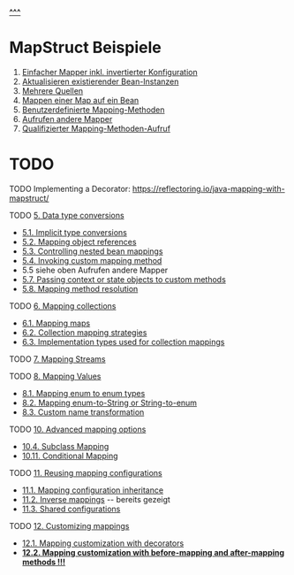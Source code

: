 
**[^^^](../../../../../../README.md)**

# MapStruct Beispiele

1. [Einfacher Mapper inkl. invertierter Konfiguration](./simple_with_inverse/README.md)
2. [Aktualisieren existierender Bean-Instanzen](./update/README.md)
3. [Mehrere Quellen](./multiple_sources/README.md)
4. [Mappen einer Map auf ein Bean](./map_to_bean/README.md)
5. [Benutzerdefinierte Mapping-Methoden](./custom_methods/README.md) 
6. [Aufrufen andere Mapper](./invoking_other_mappers/README.md)
7. [Qualifizierter Mapping-Methoden-Aufruf](./qualified/README.md)



# TODO

TODO Implementing a Decorator: https://reflectoring.io/java-mapping-with-mapstruct/ 

TODO [5. Data type conversions](https://mapstruct.org/documentation/stable/reference/html/#datatype-conversions)
- [5.1. Implicit type conversions](https://mapstruct.org/documentation/stable/reference/html/#implicit-type-conversions)
- [5.2. Mapping object references](https://mapstruct.org/documentation/stable/reference/html/#mapping-object-references)
- [5.3. Controlling nested bean mappings](https://mapstruct.org/documentation/stable/reference/html/#controlling-nested-bean-mappings)
- [5.4. Invoking custom mapping method](https://mapstruct.org/documentation/stable/reference/html/#invoking-custom-mapping-method)
- 5.5 siehe oben Aufrufen andere Mapper
- [5.7. Passing context or state objects to custom methods](https://mapstruct.org/documentation/stable/reference/html/#passing-context)
- [5.8. Mapping method resolution](https://mapstruct.org/documentation/stable/reference/html/#mapping-method-resolution)


TODO [6. Mapping collections](https://mapstruct.org/documentation/stable/reference/html/#mapping-collections)
- [6.1. Mapping maps](https://mapstruct.org/documentation/stable/reference/html/#mapping-maps)
- [6.2. Collection mapping strategies](https://mapstruct.org/documentation/stable/reference/html/#collection-mapping-strategies)
- [6.3. Implementation types used for collection mappings](https://mapstruct.org/documentation/stable/reference/html/#implementation-types-for-collection-mappings)

TODO [7. Mapping Streams](https://mapstruct.org/documentation/stable/reference/html/#mapping-streams)

TODO [8. Mapping Values](https://mapstruct.org/documentation/stable/reference/html/#mapping-enum-types)
- [8.1. Mapping enum to enum types](https://mapstruct.org/documentation/stable/reference/html/#_mapping_enum_to_enum_types)
- [8.2. Mapping enum-to-String or String-to-enum](https://mapstruct.org/documentation/stable/reference/html/#_mapping_enum_to_string_or_string_to_enum)
- [8.3. Custom name transformation](https://mapstruct.org/documentation/stable/reference/html/#_custom_name_transformation)

TODO [10. Advanced mapping options](https://mapstruct.org/documentation/stable/reference/html/#_advanced_mapping_options)
- [10.4. Subclass Mapping](https://mapstruct.org/documentation/stable/reference/html/#sub-class-mappings)
- [10.11. Conditional Mapping](https://mapstruct.org/documentation/stable/reference/html/#conditional-mapping)

TODO [11. Reusing mapping configurations](https://mapstruct.org/documentation/stable/reference/html/#_reusing_mapping_configurations)
- [11.1. Mapping configuration inheritance](https://mapstruct.org/documentation/stable/reference/html/#mapping-configuration-inheritance)
- [11.2. Inverse mappings](https://mapstruct.org/documentation/stable/reference/html/#inverse-mappings) -- bereits gezeigt
- [11.3. Shared configurations](https://mapstruct.org/documentation/stable/reference/html/#shared-configurations)


TODO [12. Customizing mappings](https://mapstruct.org/documentation/stable/reference/html/#_customizing_mappings)
- [12.1. Mapping customization with decorators](https://mapstruct.org/documentation/stable/reference/html/#customizing-mappers-using-decorators)
- **[12.2. Mapping customization with before-mapping and after-mapping methods !!!](https://mapstruct.org/documentation/stable/reference/html/#customizing-mappings-with-before-and-after)**





